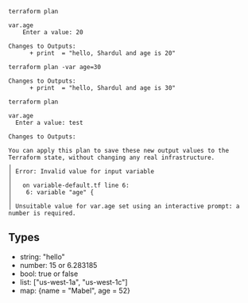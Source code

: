 ```
terraform plan

var.age
    Enter a value: 20

Changes to Outputs:
      + print  = "hello, Shardul and age is 20"
```

```
terraform plan -var age=30

Changes to Outputs:
      + print  = "hello, Shardul and age is 30"
```

```
terraform plan

var.age
  Enter a value: test

Changes to Outputs:

You can apply this plan to save these new output values to the Terraform state, without changing any real infrastructure.
╷
│ Error: Invalid value for input variable
│ 
│   on variable-default.tf line 6:
│    6: variable "age" {
│ 
│ Unsuitable value for var.age set using an interactive prompt: a number is required.
```


## Types
- string: "hello"
- number: 15 or  6.283185
- bool: true or false
- list: ["us-west-1a", "us-west-1c"]
- map: {name = "Mabel", age = 52}
